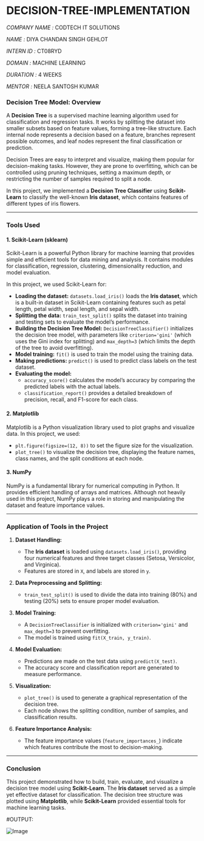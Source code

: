 # DECISION-TREE-IMPLEMENTATION
*COMPANY NAME :* CODTECH IT SOLUTIONS

*NAME :* DIYA CHANDAN SINGH GEHLOT

*INTERN ID :* CT08RYD

*DOMAIN :* MACHINE LEARNING

*DURATION :* 4 WEEKS

*MENTOR :* NEELA SANTOSH KUMAR



### **Decision Tree Model: Overview**  
A **Decision Tree** is a supervised machine learning algorithm used for classification and regression tasks. It works by splitting the dataset into smaller subsets based on feature values, forming a tree-like structure. Each internal node represents a decision based on a feature, branches represent possible outcomes, and leaf nodes represent the final classification or prediction.  

Decision Trees are easy to interpret and visualize, making them popular for decision-making tasks. However, they are prone to overfitting, which can be controlled using pruning techniques, setting a maximum depth, or restricting the number of samples required to split a node.  

In this project, we implemented a **Decision Tree Classifier** using **Scikit-Learn** to classify the well-known **Iris dataset**, which contains features of different types of iris flowers.  

---

### **Tools Used**  

#### **1. Scikit-Learn (sklearn)**  
Scikit-Learn is a powerful Python library for machine learning that provides simple and efficient tools for data mining and analysis. It contains modules for classification, regression, clustering, dimensionality reduction, and model evaluation.  

In this project, we used Scikit-Learn for:  
- **Loading the dataset:** `datasets.load_iris()` loads the **Iris dataset**, which is a built-in dataset in Scikit-Learn containing features such as petal length, petal width, sepal length, and sepal width.  
- **Splitting the data:** `train_test_split()` splits the dataset into training and testing sets to evaluate the model’s performance.  
- **Building the Decision Tree Model:** `DecisionTreeClassifier()` initializes the decision tree model, with parameters like `criterion='gini'` (which uses the Gini index for splitting) and `max_depth=3` (which limits the depth of the tree to avoid overfitting).  
- **Model training:** `fit()` is used to train the model using the training data.  
- **Making predictions:** `predict()` is used to predict class labels on the test dataset.  
- **Evaluating the model:**  
  - `accuracy_score()` calculates the model’s accuracy by comparing the predicted labels with the actual labels.  
  - `classification_report()` provides a detailed breakdown of precision, recall, and F1-score for each class.  

#### **2. Matplotlib**  
Matplotlib is a Python visualization library used to plot graphs and visualize data. In this project, we used:  
- `plt.figure(figsize=(12, 8))` to set the figure size for the visualization.  
- `plot_tree()` to visualize the decision tree, displaying the feature names, class names, and the split conditions at each node.  

#### **3. NumPy**  
NumPy is a fundamental library for numerical computing in Python. It provides efficient handling of arrays and matrices. Although not heavily used in this project, NumPy plays a role in storing and manipulating the dataset and feature importance values.  

---

### **Application of Tools in the Project**  

1. **Dataset Handling:**  
   - The **Iris dataset** is loaded using `datasets.load_iris()`, providing four numerical features and three target classes (Setosa, Versicolor, and Virginica).  
   - Features are stored in `X`, and labels are stored in `y`.  

2. **Data Preprocessing and Splitting:**  
   - `train_test_split()` is used to divide the data into training (80%) and testing (20%) sets to ensure proper model evaluation.  

3. **Model Training:**  
   - A `DecisionTreeClassifier` is initialized with `criterion='gini'` and `max_depth=3` to prevent overfitting.  
   - The model is trained using `fit(X_train, y_train)`.  

4. **Model Evaluation:**  
   - Predictions are made on the test data using `predict(X_test)`.  
   - The accuracy score and classification report are generated to measure performance.  

5. **Visualization:**  
   - `plot_tree()` is used to generate a graphical representation of the decision tree.  
   - Each node shows the splitting condition, number of samples, and classification results.  

6. **Feature Importance Analysis:**  
   - The feature importance values (`feature_importances_`) indicate which features contribute the most to decision-making.  

---

### **Conclusion**  
This project demonstrated how to build, train, evaluate, and visualize a decision tree model using **Scikit-Learn**. The **Iris dataset** served as a simple yet effective dataset for classification. The decision tree structure was plotted using **Matplotlib**, while **Scikit-Learn** provided essential tools for machine learning tasks.  


#OUTPUT:

![Image](https://github.com/user-attachments/assets/749b7077-5f9f-4fba-b67d-6796b538384a)
